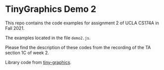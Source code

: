 # TinyGraphics Demo 2

This repo contains the code examples for assignment 2 of UCLA CS174A in Fall 2021.

The examples located in the file `demo2.js`.

Please find the description of these codes from the recording of the TA section 1C of week 2.

Library code from
[tiny-graphics](https://github.com/encyclopedia-of-code/tiny-graphics-js).